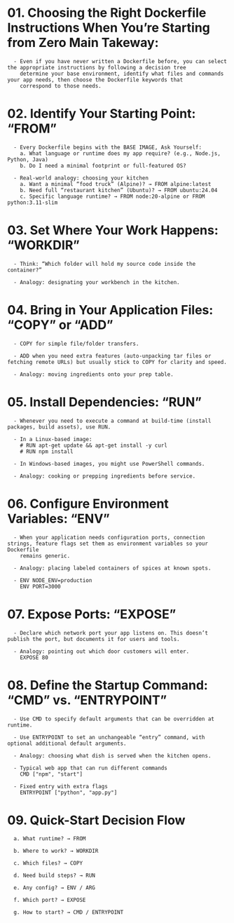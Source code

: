 # 01. Choosing the Right Dockerfile Instructions When You’re Starting from Zero Main Takeway:
      - Even if you have never written a Dockerfile before, you can select the appropriate instructions by following a decision tree
        determine your base environment, identify what files and commands your app needs, then choose the Dockerfile keywords that
        correspond to those needs.


# 02. Identify Your Starting Point: “FROM”
      - Every Dockerfile begins with the BASE IMAGE, Ask Yourself:
        a. What language or runtime does my app require? (e.g., Node.js, Python, Java)
        b. Do I need a minimal footprint or full-featured OS?
      
      - Real-world analogy: choosing your kitchen
        a. Want a minimal “food truck” (Alpine)? → FROM alpine:latest
        b. Need full “restaurant kitchen” (Ubuntu)? → FROM ubuntu:24.04
        c. Specific language runtime? → FROM node:20-alpine or FROM python:3.11-slim


# 03. Set Where Your Work Happens: “WORKDIR”
      - Think: “Which folder will hold my source code inside the container?”

      - Analogy: designating your workbench in the kitchen.


# 04. Bring in Your Application Files: “COPY” or “ADD”
      - COPY for simple file/folder transfers.

      - ADD when you need extra features (auto-unpacking tar files or fetching remote URLs) but usually stick to COPY for clarity and speed.

      - Analogy: moving ingredients onto your prep table.


# 05. Install Dependencies: “RUN”
      - Whenever you need to execute a command at build-time (install packages, build assets), use RUN.

      - In a Linux-based image:
        # RUN apt-get update && apt-get install -y curl
        # RUN npm install
      
      - In Windows-based images, you might use PowerShell commands.

      - Analogy: cooking or prepping ingredients before service.


# 06. Configure Environment Variables: “ENV”
      - When your application needs configuration ports, connection strings, feature flags set them as environment variables so your Dockerfile 
        remains generic.
      
      - Analogy: placing labeled containers of spices at known spots.

      - ENV NODE_ENV=production  
        ENV PORT=3000


# 07. Expose Ports: “EXPOSE”
      - Declare which network port your app listens on. This doesn’t publish the port, but documents it for users and tools.
      
      - Analogy: pointing out which door customers will enter.
        EXPOSE 80


# 08. Define the Startup Command: “CMD” vs. “ENTRYPOINT”
      - Use CMD to specify default arguments that can be overridden at runtime.

      - Use ENTRYPOINT to set an unchangeable “entry” command, with optional additional default arguments.

      - Analogy: choosing what dish is served when the kitchen opens.

      - Typical web app that can run different commands
        CMD ["npm", "start"]
      
      - Fixed entry with extra flags
        ENTRYPOINT ["python", "app.py"]


# 09. Quick-Start Decision Flow
      a. What runtime? → FROM

      b. Where to work? → WORKDIR

      c. Which files? → COPY

      d. Need build steps? → RUN

      e. Any config? → ENV / ARG

      f. Which port? → EXPOSE

      g. How to start? → CMD / ENTRYPOINT




